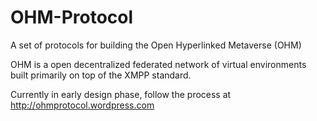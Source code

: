 OHM-Protocol
============

A set of protocols for building the Open Hyperlinked Metaverse (OHM)

OHM is a open decentralized federated network of virtual environments built primarily on top of the XMPP standard.

Currently in early design phase, follow the process at http://ohmprotocol.wordpress.com
